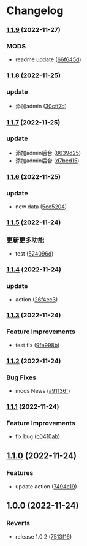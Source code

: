 # Changelog

### [1.1.9](https://www.github.com/Galaxy-Wish-Star/E-commerce/compare/v1.1.8...v1.1.9) (2022-11-27)


### MODS

* readme update ([66f645d](https://www.github.com/Galaxy-Wish-Star/E-commerce/commit/66f645d99e14877d325521e45f7962f6511fb51b))

### [1.1.8](https://www.github.com/Galaxy-Wish-Star/E-commerce/compare/v1.1.7...v1.1.8) (2022-11-25)


### update

* 添加admin ([30cff7d](https://www.github.com/Galaxy-Wish-Star/E-commerce/commit/30cff7d209e924c89b65c2b3d4abf7cec27c24bd))

### [1.1.7](https://www.github.com/Galaxy-Wish-Star/E-commerce/compare/v1.1.6...v1.1.7) (2022-11-25)


### update

* 添加admin后台 ([8639d25](https://www.github.com/Galaxy-Wish-Star/E-commerce/commit/8639d25db441145e451cdea85280cdb0aa0d3f8f))
* 添加admin后台 ([d7bed15](https://www.github.com/Galaxy-Wish-Star/E-commerce/commit/d7bed15164da987e0b8f501727f4dbcca21a3f31))

### [1.1.6](https://www.github.com/Galaxy-Wish-Star/E-commerce/compare/v1.1.5...v1.1.6) (2022-11-25)


### update

* new data ([5ce5204](https://www.github.com/Galaxy-Wish-Star/E-commerce/commit/5ce52044dd2c2bdc8fab6849927a91dab95d4015))

### [1.1.5](https://www.github.com/Galaxy-Wish-Star/E-commerce/compare/v1.1.4...v1.1.5) (2022-11-24)


### 更新更多功能

* test ([524096d](https://www.github.com/Galaxy-Wish-Star/E-commerce/commit/524096d0a70f95d1a0ce7d9b1f39f53fecc91869))

### [1.1.4](https://www.github.com/Galaxy-Wish-Star/E-commerce/compare/v1.1.3...v1.1.4) (2022-11-24)


### update

* action ([26f4ec3](https://www.github.com/Galaxy-Wish-Star/E-commerce/commit/26f4ec36f42761f5d7cb8bbdf7ec07c47f432a2f))

### [1.1.3](https://www.github.com/Galaxy-Wish-Star/E-commerce/compare/v1.1.2...v1.1.3) (2022-11-24)


### Feature Improvements

* test fix ([9fe998b](https://www.github.com/Galaxy-Wish-Star/E-commerce/commit/9fe998b4de9c32bed5d17d54def55e9dc52f7826))

### [1.1.2](https://www.github.com/Galaxy-Wish-Star/E-commerce/compare/v1.1.1...v1.1.2) (2022-11-24)


### Bug Fixes

* mods News ([a91136f](https://www.github.com/Galaxy-Wish-Star/E-commerce/commit/a91136f61329a5f33fa1a7d3543b454c9e9b6fbb))

### [1.1.1](https://www.github.com/Galaxy-Wish-Star/E-commerce/compare/v1.1.0...v1.1.1) (2022-11-24)


### Feature Improvements

* fix bug ([c0410ab](https://www.github.com/Galaxy-Wish-Star/E-commerce/commit/c0410ab0618b9ed6722623904802985844c80ba5))

## [1.1.0](https://www.github.com/Galaxy-Wish-Star/E-commerce/compare/v1.0.0...v1.1.0) (2022-11-24)


### Features

* update action ([7494c19](https://www.github.com/Galaxy-Wish-Star/E-commerce/commit/7494c19e940755bdaf2713f9968fe7b2d1fb0da0))

## 1.0.0 (2022-11-24)


### Reverts

* release 1.0.2 ([7513f16](https://www.github.com/Galaxy-Wish-Star/E-commerce/commit/7513f168e440158d5d1b35ec9aef0e493737699a))
